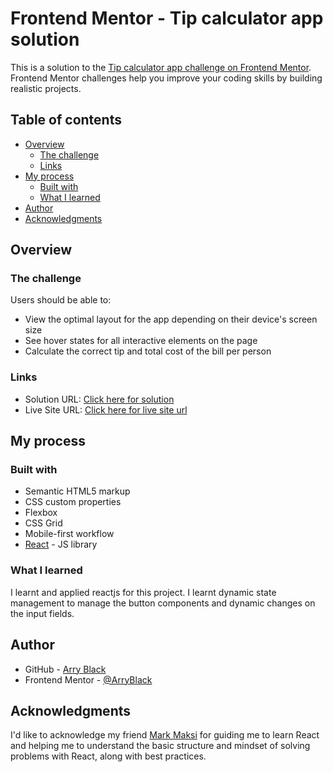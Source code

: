 # Frontend Mentor - Tip calculator app solution

This is a solution to the [Tip calculator app challenge on Frontend Mentor](https://www.frontendmentor.io/challenges/tip-calculator-app-ugJNGbJUX). Frontend Mentor challenges help you improve your coding skills by building realistic projects.

## Table of contents

- [Overview](#overview)
  - [The challenge](#the-challenge)
  - [Links](#links)
- [My process](#my-process)
  - [Built with](#built-with)
  - [What I learned](#what-i-learned)
- [Author](#author)
- [Acknowledgments](#acknowledgments)


## Overview

### The challenge

Users should be able to:

- View the optimal layout for the app depending on their device's screen size
- See hover states for all interactive elements on the page
- Calculate the correct tip and total cost of the bill per person


### Links

- Solution URL: [Click here for solution](https://github.com/ArryBlack/Tip-Calculator-React)
- Live Site URL: [Click here for live site url](https://arryblack.github.io/Tip-Calculator-React/)

## My process

### Built with

- Semantic HTML5 markup
- CSS custom properties
- Flexbox
- CSS Grid
- Mobile-first workflow
- [React](https://reactjs.org/) - JS library



### What I learned

I learnt and applied reactjs for this project. I learnt dynamic state management to manage the button components and dynamic changes on the input fields.



## Author

- GitHub - [Arry Black](https://github.com/ArryBlack)
- Frontend Mentor - [@ArryBlack](https://www.frontendmentor.io/profile/ArryBlack)


## Acknowledgments

I'd like to acknowledge my friend [Mark Maksi](https://github.com/mmaksi) for guiding me to learn React and helping me to understand the basic structure and mindset of solving problems with React, along with best practices.


